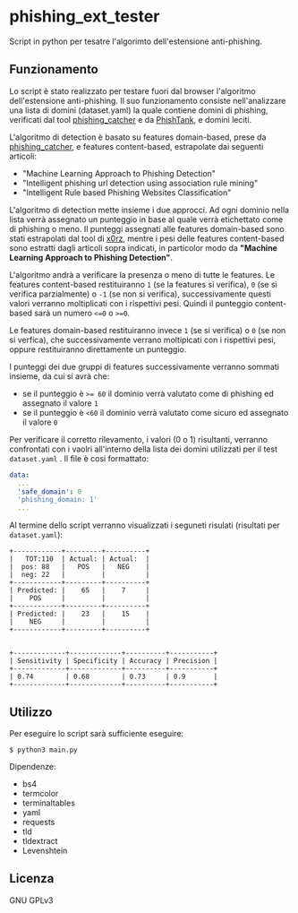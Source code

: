 # phishing_ext_tester

Script in python per tesatre l'algorimto dell'estensione anti-phishing. 

## Funzionamento

Lo script è stato realizzato per testare fuori dal browser l'algoritmo dell'estensione anti-phishing. Il suo funzionamento consiste nell'analizzare una lista di domini (dataset.yaml) la quale contiene domini di phishing, verificati dal tool [phishing_catcher](https://github.com/x0rz/phishing_catcher) e da [PhishTank](https://www.phishtank.com), e domini leciti.

L'algoritmo di detection è basato su features domain-based, prese da [phishing_catcher](https://github.com/x0rz/phishing_catcher), e features content-based, estrapolate dai seguenti articoli:

* "Machine Learning Approach to Phishing Detection"
* "Intelligent phishing url detection using association rule mining"
* "Intelligent Rule based Phishing Websites Classification"

L'algoritmo di detection mette insieme i due approcci. Ad ogni dominio nella lista verrà assegnato un punteggio in base al quale verrà etichettato come di phishing o meno.
Il punteggi assegnati alle features domain-based sono stati estrapolati dal tool di [x0rz](https://github.com/x0rz), mentre i pesi delle features content-based sono estratti dagli articoli sopra indicati, in particolor modo da **"Machine Learning Approach to Phishing Detection"**.

L'algoritmo andrà a verificare la presenza o meno di tutte le features. Le features content-based restituiranno ```1``` (se la features si verifica), ```0``` (se si verifica parzialmente) o ```-1``` (se non si verifica),  successivamente questi valori verranno moltiplicati con i rispettivi pesi. Quindi il punteggio content-based sarà un numero ```<=0``` o ```>=0```.

Le features domain-based restituiranno invece ```1``` (se si verifica) o ```0``` (se non si verfica), che successivamente verrano moltipicati con i rispettivi pesi, oppure restituiranno direttamente un punteggio.

I punteggi dei due gruppi di features successivamente verranno sommati insieme, da cui si avrà che:

* se il punteggio è ```>= 60``` il dominio verrà valutato come di phishing ed assegnato il valore ```1```
* se il punteggio è ```<60``` il dominio verrà valutato come sicuro ed assegnato il valore ```0```

Per verificare il corretto rilevamento, i valori (0 o 1) risultanti, verranno confrontati con i vaolri all'interno della lista dei domini utilizzati per il test ```dataset.yaml``` . Il file è cosi formattato:
```yaml
data:
  ...
  'safe_domain': 0
  'phishing_domain: 1'
  ...
```
Al termine dello script verranno visualizzati i seguneti risulati (risultati per ```dataset.yaml```):
```shell
+------------+---------+----------+
|   TOT:110  | Actual: | Actual:  |
|  pos: 88   |   POS   |   NEG    |
|  neg: 22   |         |          |
+------------+---------+----------+
| Predicted: |    65   |    7     |
|    POS     |         |          |
+------------+---------+----------+
| Predicted: |    23   |    15    |
|    NEG     |         |          |
+------------+---------+----------+


+-------------+-------------+----------+-----------+
| Sensitivity | Specificity | Accuracy | Precision |
+-------------+-------------+----------+-----------+
| 0.74        | 0.68        | 0.73     | 0.9       |
+-------------+-------------+----------+-----------+
```
## Utilizzo

Per eseguire lo script sarà sufficiente eseguire:

```shell
$ python3 main.py 
```
Dipendenze:

* bs4
* termcolor
* terminaltables 
* yaml
* requests
* tld
* tldextract
* Levenshtein

## Licenza
GNU GPLv3
